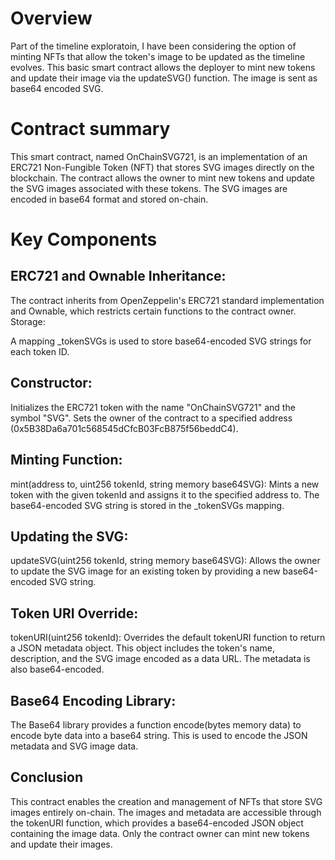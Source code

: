 # Overview
Part of the timeline exploratoin, I have been considering the option of minting NFTs that allow the token's image to be updated as the timeline evolves.
This basic smart contract allows the deployer to mint new tokens and update their image via the updateSVG() function.
The image is sent as base64 encoded SVG.

# Contract summary
This smart contract, named OnChainSVG721, is an implementation of an ERC721 Non-Fungible Token (NFT) that stores SVG images directly on the blockchain. The contract allows the owner to mint new tokens and update the SVG images associated with these tokens. The SVG images are encoded in base64 format and stored on-chain.

# Key Components
## ERC721 and Ownable Inheritance:

The contract inherits from OpenZeppelin's ERC721 standard implementation and Ownable, which restricts certain functions to the contract owner.
Storage:

A mapping _tokenSVGs is used to store base64-encoded SVG strings for each token ID.

## Constructor:

Initializes the ERC721 token with the name "OnChainSVG721" and the symbol "SVG".
Sets the owner of the contract to a specified address (0x5B38Da6a701c568545dCfcB03FcB875f56beddC4).

## Minting Function:

mint(address to, uint256 tokenId, string memory base64SVG): Mints a new token with the given tokenId and assigns it to the specified address to. The base64-encoded SVG string is stored in the _tokenSVGs mapping.

## Updating the SVG:

updateSVG(uint256 tokenId, string memory base64SVG): Allows the owner to update the SVG image for an existing token by providing a new base64-encoded SVG string.

## Token URI Override:

tokenURI(uint256 tokenId): Overrides the default tokenURI function to return a JSON metadata object. This object includes the token's name, description, and the SVG image encoded as a data URL. The metadata is also base64-encoded.

## Base64 Encoding Library:

The Base64 library provides a function encode(bytes memory data) to encode byte data into a base64 string. This is used to encode the JSON metadata and SVG image data.

## Conclusion
This contract enables the creation and management of NFTs that store SVG images entirely on-chain. The images and metadata are accessible through the tokenURI function, which provides a base64-encoded JSON object containing the image data. Only the contract owner can mint new tokens and update their images.